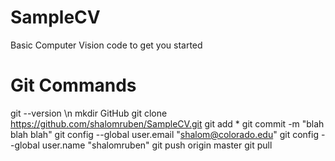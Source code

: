 # SampleCV
Basic Computer Vision code to get you started

# Git Commands
git --version \n
mkdir GitHub
git clone https://github.com/shalomruben/SampleCV.git
git add *
git commit -m "blah blah blah"
git config --global user.email "shalom@colorado.edu"
git config --global user.name "shalomruben"
git push origin master
git pull
